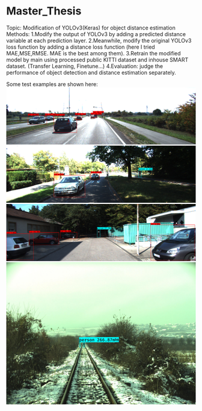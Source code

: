 # Master_Thesis
Topic: Modification of YOLOv3(Keras) for object distance estimation
Methods:
1.Modify the output of YOLOv3 by adding a predicted distance variable at each prediction layer. 
2.Meanwhile, modify the original YOLOv3 loss function by adding a distance loss function (here I tried MAE,MSE,RMSE. MAE is the best among them).
3.Retrain the modified model by main using processed public KITTI dataset and inhouse SMART dataset. (Transfer Learning, Finetune...)
4.Evaluation: judge the performance of object detection and distance estimation separately.

Some test examples are shown here:
![testimage_kitti1](https://github.com/Jichen66/Master_Thesis/blob/master/result_images/result_007022.png)
![testimage_kitti2](https://github.com/Jichen66/Master_Thesis/blob/master/result_images/result_007395.png)
![testimage_kitti3](https://github.com/Jichen66/Master_Thesis/blob/master/result_images/result_007476.png)
![testimage_smart1](https://github.com/Jichen66/Master_Thesis/blob/master/result_images/result_frame000409.JPEG)
